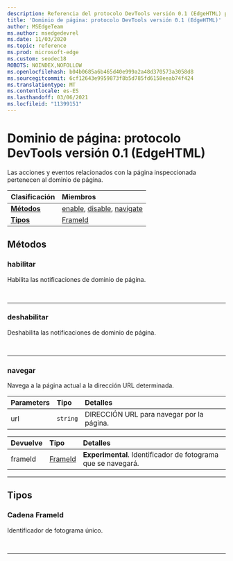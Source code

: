 ```yaml
---
description: Referencia del protocolo DevTools versión 0.1 (EdgeHTML) para el dominio de página. Las acciones y eventos relacionados con la página inspeccionada pertenecen al dominio de página.
title: 'Dominio de página: protocolo DevTools versión 0.1 (EdgeHTML)'
author: MSEdgeTeam
ms.author: msedgedevrel
ms.date: 11/03/2020
ms.topic: reference
ms.prod: microsoft-edge
ms.custom: seodec18
ROBOTS: NOINDEX,NOFOLLOW
ms.openlocfilehash: b04b0685a6b465d40e999a2a48d370573a3058d8
ms.sourcegitcommit: 6cf12643e9959873f8b5d785fd6158eeab74f424
ms.translationtype: MT
ms.contentlocale: es-ES
ms.lasthandoff: 03/06/2021
ms.locfileid: "11399151"
---
```

# <a name="page-domain---devtools-protocol-version-01-edgehtml"></a>Dominio de página: protocolo DevTools versión 0.1 (EdgeHTML)  

Las acciones y eventos relacionados con la página inspeccionada pertenecen al dominio de página.  

| Clasificación | Miembros |  
|:--- |:--- |  
| [**Métodos**](#methods) | [enable](#enable), [disable](#disable), [navigate](#navigate) |  
| [**Tipos**](#types) | [FrameId](#frameid) |  

## <a name="methods"></a>Métodos  

### <a name="enable"></a>habilitar  

Habilita las notificaciones de dominio de página.  

&nbsp;  

---  

### <a name="disable"></a>deshabilitar   

Deshabilita las notificaciones de dominio de página.  

&nbsp;  

---  

### <a name="navigate"></a>navegar  

Navega a la página actual a la dirección URL determinada.  

| Parameters | Tipo | Detalles |  
|:--- |:--- |:--- |  
| url | `string` | DIRECCIÓN URL para navegar por la página. |  

| Devuelve | Tipo | Detalles |  
|:--- |:--- |:--- |  
| frameId | [FrameId](#frameid) | **Experimental**.  Identificador de fotograma que se navegará. |  

---  

## <a name="types"></a>Tipos  

### <a name="frameid-string"></a>Cadena FrameId  

<a name="frameid"></a>  

Identificador de fotograma único.  

&nbsp;  

---  
